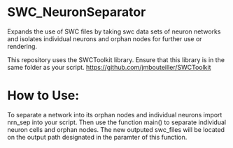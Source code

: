 # SWC_NeuronSeparator
Expands the use of SWC files by taking swc data sets of neuron networks and isolates individual neurons and orphan nodes for further use or rendering.

This repository uses the SWCToolkit library. Ensure that this library is in the same folder as your script. 
https://github.com/jmbouteiller/SWCToolkit

# How to Use: 
To separate a network into its orphan nodes and individual neurons import nrn_sep into your script. Then use the function main() to separate individual neuron cells and orphan nodes. The new outputed swc_files will be located on the output path designated in the paramter of this function. 

